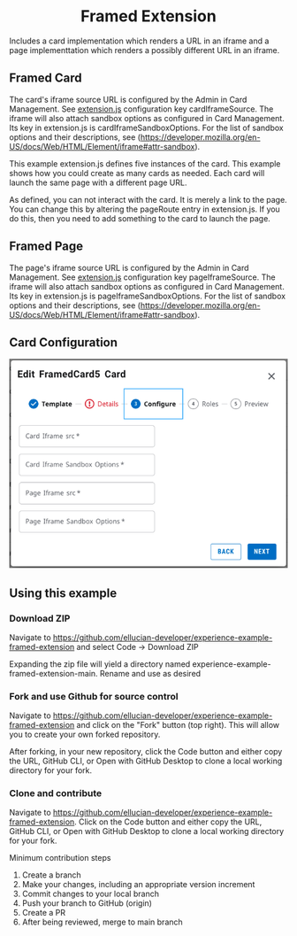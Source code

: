 # <div style="text-align: center">Framed Extension</div>
Includes a card implementation which renders a URL in an iframe and a page implementtation which renders a possibly different URL in an iframe.
<br/>

## Framed Card
The card's iframe source URL is configured by the Admin in Card Management. See [extension.js](./extension.js) configuration key cardIframeSource. The iframe will also attach sandbox options as configured in Card Management. Its key in extension.js is cardIframeSandboxOptions. For the list of sandbox options and their descriptions, see (https://developer.mozilla.org/en-US/docs/Web/HTML/Element/iframe#attr-sandbox).

This example extension.js defines five instances of the card. This example shows how you could create as many cards as needed. Each card will launch the same page with a different page URL.

As defined, you can not interact with the card. It is merely a link to the page. You can change this by altering the pageRoute entry in extension.js. If you do this, then you need to add something to the card to launch the page.

## Framed Page
The page's iframe source URL is configured by the Admin in Card Management. See [extension.js](./extension.js) configuration key pageIframeSource. The iframe will also attach sandbox options as configured in Card Management. Its key in extension.js is pageIframeSandboxOptions. For the list of sandbox options and their descriptions, see (https://developer.mozilla.org/en-US/docs/Web/HTML/Element/iframe#attr-sandbox).

## Card Configuration
<p align="center">
  <img src="docs/images/config.png?raw=true" />
</p>

## Using this example

### Download ZIP
Navigate to https://github.com/ellucian-developer/experience-example-framed-extension and select Code -> Download ZIP

Expanding the zip file will yield a directory named experience-example-framed-extension-main. Rename and use as desired

### Fork and use Github for source control
Navigate to https://github.com/ellucian-developer/experience-example-framed-extension and click on the "Fork" button (top right). This will allow you to create your own forked repository.

After forking, in your new repository, click the Code button and either copy the URL, GitHub CLI, or Open with GitHub Desktop to clone a local working directory for your fork.

### Clone and contribute
Navigate to https://github.com/ellucian-developer/experience-example-framed-extension. Click on the Code button and either copy the URL, GitHub CLI, or Open with GitHub Desktop to clone a local working directory for your fork.

Minimum contribution steps
1. Create a branch
1. Make your changes, including an appropriate version increment
1. Commit changes to your local branch
1. Push your branch to GitHub (origin)
1. Create a PR
1. After being reviewed, merge to main branch

